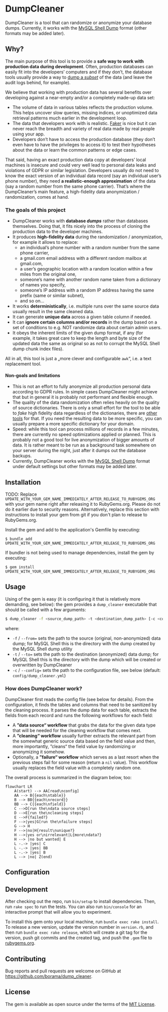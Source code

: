 # DumpCleaner

DumpCleaner is a tool that can randomize or anonymize your database dumps. Currently, it works with the [MySQL Shell Dump](https://dev.mysql.com/doc/mysql-shell/8.4/en/mysql-shell-utilities-dump-instance-schema.html) format (other formats may be added later).

## Why?

The main purpose of this tool is to provide a **safe way to work with production data during development**. Often, production databases can easily fit into the developers’ computers and if they don’t, the database tools usually provide a way to [dump a _subset_](https://dev.to/nejremeslnici/mysql-shell-the-best-tool-for-your-logical-backups-44fk#partial-imports-of-the-logical-dumps) of the data (and leave the audit logs behind, for example).

We believe that working with production data has several benefits over developing against a near-empty and/or a completely made-up data set:

- The volume of data in various tables reflects the production volume. This helps uncover slow queries, missing indices, or unoptimized data retrieval patterns much earlier in the development loop.
- The data that developers work with is realistic. [Faker](https://github.com/faker-ruby/faker) is nice but it can never reach the breadth and variety of real data made by real people using your app.
- Developers don’t have to access the production database (they don’t even have to have the privileges to access it) to test their hypotheses about the data or learn the common patterns or edge cases.

That said, having an exact production data copy at developers’ local machines is insecure and could very well lead to personal data leaks and violations of GDPR or similar legislation. Developers usually do not need to know the exact version of an individual data record (say an individual user’s phone number), they need **a realistic-enough approximation** of the data (say a random number from the same phone carrier). That’s where the DumpCleaner’s main feature, a high-fidelity data anonymization / randomization, comes at hand.

### The goals of this project

- DumpCleaner works with **database _dumps_** rather than databases themselves. Doing that, it fits nicely into the process of cloning the production data to the developer machines.
- It produces **high-fidelity data** during the randomization / anonymization, for example it allows to replace:
  - an individual’s phone number with a random number from the same phone carrier,
  - a gmail.com email address with a different random mailbox at gmail.com,
  - a user’s geographic location with a random location within a few miles from the original one,
  - someone’s name with another random name taken from a dictionary of names you specify,
  - someone’s IP address with a random IP address having the same prefix (same or similar subnet),
  - and so on…
- It works **deterministically**, i.e. multiple runs over the same source data usually result in the same cleaned data.
- It can generate **unique data** across a given table column if needed.
- It can **ignore certain columns and/or records** in the dump based on a set of conditions to e.g. NOT randomize data about certain admin users.
- It obeys the inherent limits of the given dump format, if any (for example, it takes great care to keep the length and byte size of the updated data the same as original so as not to corrupt the MySQL Shell dump chunk index files).

All in all, this tool is just a „more clever and configurable `awk`“, i.e. a text replacement tool.

#### Non-goals and limitations

- This is not an effort to fully anonymize all production personal data according to GDPR rules. In simple cases DumpCleaner might achieve that but in general it is probably not performant and flexible enough.
- The quality of the data randomization often relies heavily on the quality of source dictionaries. There is only a small effort for the tool to be able to _fake_ high fidelity data regardless of the dictionaries, there are [other tools](https://github.com/faker-ruby/faker) for that. If you need the resulting data to be more specific, you can usually prepare a more specific dictionary for your domain.
- Speed: while this tool can process millions of records in a few minutes, there are currently no speed optimizations applied or planned. This is probably not a good tool for live anonymization of bigger amounts of data. It is rather meant to be run as a background task somewhere on your server during the night, just after it dumps out the database backups.
- Currently, DumpCleaner works with the [MySQL Shell Dump](https://dev.mysql.com/doc/mysql-shell/8.4/en/mysql-shell-utilities-dump-instance-schema.html) format under default settings but other formats may be added later.

## Installation

TODO: Replace `UPDATE_WITH_YOUR_GEM_NAME_IMMEDIATELY_AFTER_RELEASE_TO_RUBYGEMS_ORG` with your gem name right after releasing it to RubyGems.org. Please do not do it earlier due to security reasons. Alternatively, replace this section with instructions to install your gem from git if you don't plan to release to RubyGems.org.

Install the gem and add to the application's Gemfile by executing:

    $ bundle add UPDATE_WITH_YOUR_GEM_NAME_IMMEDIATELY_AFTER_RELEASE_TO_RUBYGEMS_ORG

If bundler is not being used to manage dependencies, install the gem by executing:

    $ gem install UPDATE_WITH_YOUR_GEM_NAME_IMMEDIATELY_AFTER_RELEASE_TO_RUBYGEMS_ORG

## Usage

Using of the gem is easy (it is configuring it that is relatively more demanding, see below): the gem provides a `dump_cleaner` executable that should be called with a few arguments:

```sh
$ dump_cleaner -f <source_dump_path> -t <destination_dump_path> [-c <config_file>]
```

where:
- `-f` / `--from=` sets the path to the source (original, non-anonymized) data dump; for MySQL Shell this is the directory with the dump created by the MySQL Shell dump utility
- `-t` / `--to=` sets the path to the destination (anonymized) data dump; for MySQL Shell this is the directory with the dump which will be created or overwritten by DumpCleaner
- `-c` / `--config=` sets the path to the configuration file, see below (default: `config/dump_cleaner.yml`)

### How does DumpCleaner work?

DumpCleaner first reads the config file (see below for details). From the configuration, it finds the tables and columns that need to be sanitized by the cleaning process. It parses the dump data for each table, extracts the fields from each record and runs the following workflows for each field:

- A **”data source“ workflow** that grabs the data for the given data type that will be needed for the cleaning workflow that comes next.
- A **”cleaning“ workflow** usually further extracts the relevant part from the somewhat generic source data based on the field value and then, more importantly, ”cleans“ the field value by randomizing or anonymizing it somehow.
- Optionally, a **”failure“ workflow** which serves as a last resort when the previous steps fail for some reason (return a `nil` value). This workflow usually replaces the field value with a completely random one.

The overall process is summarized in the diagram below, too:

```mermaid
flowchart LR
    A(start) --> AA[read\nconfig]
    AA --> B{{each\ntable}}
    B --> BB{{each\nrecord}}
    BB --> C{{each\nfield}}
    C -->D[run the\ndata source steps]
    D -->E[run the\ncleaning steps]
    E -->F{failed?}
    F -->|yes|G[run the\nfailure steps]
    G --> H
    F -->|no|H{result\nunique?}
    H -->|yes or\nirrelevant|L{more\ndata?}
    H --> |no but wanted| E
    L -.-> |yes| C
    L -.-> |yes| BB
    L -.-> |yes| B
    L --> |no| Z(end)
```

## Configuration



## Development

After checking out the repo, run `bin/setup` to install dependencies. Then, run `rake spec` to run the tests. You can also run `bin/console` for an interactive prompt that will allow you to experiment.

To install this gem onto your local machine, run `bundle exec rake install`. To release a new version, update the version number in `version.rb`, and then run `bundle exec rake release`, which will create a git tag for the version, push git commits and the created tag, and push the `.gem` file to [rubygems.org](https://rubygems.org).

## Contributing

Bug reports and pull requests are welcome on GitHub at https://github.com/borama/dump_cleaner.

## License

The gem is available as open source under the terms of the [MIT License](https://opensource.org/licenses/MIT).

